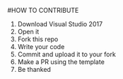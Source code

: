 #HOW TO CONTRIBUTE
1. Download Visual Studio 2017
2. Open it
3. Fork this repo
4. Write your code
5. Commit and upload it to your fork
6. Make a PR using the template
7. Be thanked
